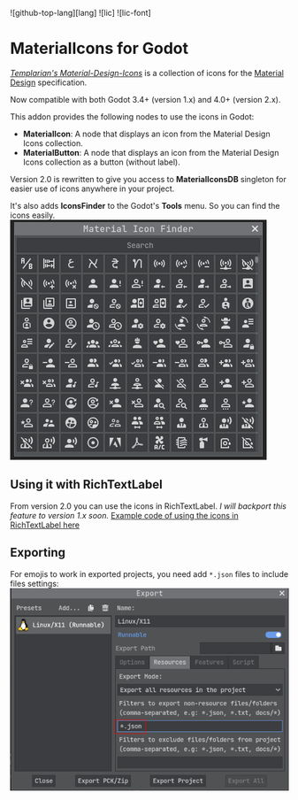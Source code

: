 ![github-top-lang][lang] ![lic] ![lic-font]

# MaterialIcons for Godot

[*Templarian's Material-Design-Icons*](https://github.com/templarian/MaterialDesign) 
is a collection of icons for the [Material Design](https://material.io/) specification.

Now compatible with both Godot 3.4+ (version 1.x) and 4.0+ (version 2.x).

This addon provides the following nodes to use the icons in Godot:
- **MaterialIcon**: A node that displays an icon from the Material Design Icons collection.
- **MaterialButton**: A node that displays an icon from the Material Design Icons collection as a button (without label).

Version 2.0 is rewritten to give you access to **MaterialIconsDB** singleton for easier use of icons anywhere in your project.

It's also adds **IconsFinder** to the Godot's **Tools** menu.
So you can find the icons easily.
![IconsFinder Screen Shot](screenshot_if.png)

## Using it with RichTextLabel
From version 2.0 you can use the icons in RichTextLabel.
*I will backport this feature to version 1.x soon.*
[Example code of using the icons in RichTextLabel here](https://github.com/rakugoteam/Godot-Material-Icons/blob/godot-4/addons/material-design-icons/examples/LabelWithIcons.gd)

## Exporting
For emojis to work in exported projects, you need add `*.json` files to include files settings:
![include files settings](screenshot_export.png)
